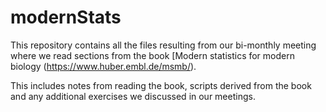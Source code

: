 # modernStats

This repository contains all the files resulting from our bi-monthly meeting where we read sections from the book [Modern statistics for modern biology (https://www.huber.embl.de/msmb/).


This includes notes from reading the book, scripts derived from the book and any additional exercises we discussed in our meetings.
